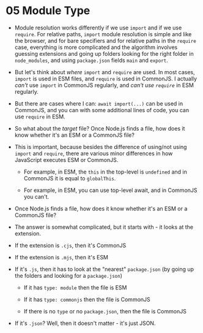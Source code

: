 # 05 Module Type

- Module resolution works differently if we use `import` and if we use `require`. For relative paths, `import`
  module resolution is simple and like the browser, and for bare specifiers and for relative paths in the
  `require` case, everything is more complicated and the algorithm involves guessing extensions and going up
  folders looking for the right folder in `node_modules`, and using `package.json` fields `main` and `export`.

- But let's think about _where_ `import` and `require` are used. In most cases, `import` is used in ESM files,
  and `require` is used in CommonJS. I actually _can't_ use `import` in CommonJS regularly, and _can't use
  `require`_ in ESM regularly.

- But there are cases where I can: `await import(...)` can be used in CommonJS, and you can with some
  additional lines of code, you can use `require` in ESM.

- So what about the _target_ file? Once Node.js finds a file, how does it know whether it's an ESM or a
  CommonJS file?

- This is important, because besides the difference of using/not using `import` and `require`, there are
  various minor differences in how JavaScript executes ESM or CommonJS.

  - For example, in ESM, the `this` in the top-level is `undefined` and in CommonJS it is equal to `globalThis`.

  - For example, in ESM, you can use top-level await, and in CommonJS you can't.

- Once Node.js finds a file, how does it know whether it's an ESM or a CommonJS file?

- The answer is somewhat complicated, but it starts with - it looks at the extension.

- If the extension is `.cjs`, then it's CommonJS

- If the extension is `.mjs`, then it's ESM

- If it's `.js`, then it has to look at the "nearest" `package.json` (by going up the folders and looking for a
  `package.json`)

  - If it has `type: module` then the file is ESM

  - If it has `type: commonjs` then the file is CommonJS

  - If there is no `type` or no `package.json`, then the file is CommonJS

- If it's `.json`? Well, then it doesn't matter - it's just JSON.

